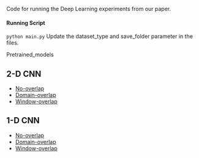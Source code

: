 Code for running the Deep Learning experiments from our paper.

#### Running Script
`python main.py`
Update the dataset_type and save_folder parameter in the files.

Pretrained_models 

## 2-D CNN
- [No-overlap](https://drive.google.com/drive/folders/1i2vBqgK6Po8CWy0SLZrwM6PO_QjFV404?usp=share_link)
- [Domain-overlap](https://drive.google.com/drive/folders/1dBABVDr2_qqZ0mx2oXmN25u2DpBk2Cm6?usp=sharing)
- [Window-overlap](https://drive.google.com/drive/folders/12Po5zY34PnBNWtDvq88-ROawYNTleS4a?usp=share_link)

## 1-D CNN
- [No-overlap](https://drive.google.com/drive/folders/1KAPAeD8wMAyjE0XgA362Suz50lNNWWny?usp=share_link)
- [Domain-overlap](https://drive.google.com/drive/folders/1SCF37GC-ac0UH53eKJK1qzWB3mGmDmZp?usp=share_link)
- [Window-overlap](https://drive.google.com/drive/folders/1ps0K_HDMK2eJBy1t0PGINpCwQoKRYYWL?usp=share_link)
